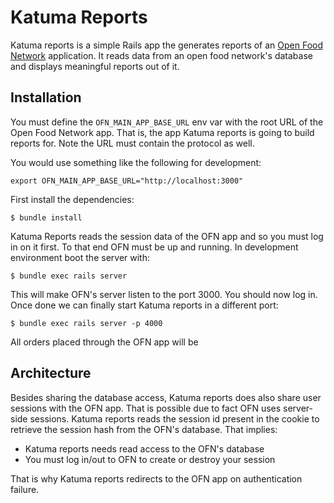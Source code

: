 # Katuma Reports

Katuma reports is a simple Rails app the generates reports of an [Open Food
Network]() application. It reads data from an open food network's database and
displays meaningful reports out of it.

## Installation

You must define the `OFN_MAIN_APP_BASE_URL` env var with the root URL of the
Open Food Network app. That is, the app Katuma reports is going to build
reports for. Note the URL must contain the protocol as well.

You would use something like the following for development:

```shell
export OFN_MAIN_APP_BASE_URL="http://localhost:3000"
```

First install the dependencies:

```shell
$ bundle install
```

Katuma Reports reads the session data of the OFN app and so you must log in on
it first. To that end OFN must be up and running. In development environment
boot the server with:

```shell
$ bundle exec rails server
```

This will make OFN's server listen to the port 3000. You should now log in. Once
done we can finally start Katuma reports in a different port:

```shell
$ bundle exec rails server -p 4000
```

All orders placed through the OFN app will be 

## Architecture

Besides sharing the database access, Katuma reports does also share user
sessions with the OFN app. That is possible due to fact OFN uses server-side
sessions. Katuma reports reads the session id present in the cookie to retrieve
the session hash from the OFN's database. That implies:

* Katuma reports needs read access to the OFN's database
* You must log in/out to OFN to create or destroy your session

That is why Katuma reports redirects to the OFN app on authentication failure.
